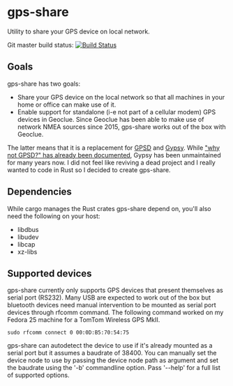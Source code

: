 # gps-share

Utility to share your GPS device on local network.

Git master build status: [![Build Status](https://travis-ci.org/zeenix/gps-share.svg?branch=master)](https://travis-ci.org/zeenix/gps-share)

## Goals

gps-share has two goals:

* Share your GPS device on the local network so that all machines in your home
  or office can make use of it.
* Enable support for standalone (i-e not part of a cellular modem) GPS devices
  in Geoclue. Since Geoclue has been able to make use of network NMEA sources
  since 2015, gps-share works out of the box with Geoclue.

The latter means that it is a replacement for
[GPSD](https://en.wikipedia.org/wiki/Gpsd) and
[Gypsy](https://gypsy.freedesktop.org/wiki/). While ["why not GPSD?" has already
been documented](https://gypsy.freedesktop.org/why-not-gpsd.html), Gypsy has
been unmaintained for many years now. I did not feel like reviving a dead
project and I really wanted to code in Rust so I decided to create gps-share.

## Dependencies

While cargo manages the Rust crates gps-share depend on, you'll also need the
following on your host:

* libdbus
* libudev
* libcap
* xz-libs

## Supported devices

gps-share currently only supports GPS devices that present themselves as serial
port (RS232). Many USB are expected to work out of the box but bluetooth devices
need manual intervention to be mounted as serial port devices through rfcomm
command. The following command worked on my Fedora 25 machine for a TomTom
Wireless GPS MkII.

    sudo rfcomm connect 0 00:0D:B5:70:54:75

gps-share can autodetect the device to use if it's already mounted as a serial
port but it assumes a baudrate of 38400. You can manually set the device node to
use by passing the device node path as argument and set the baudrate using the
'-b' commandline option. Pass '--help' for a full list of supported options.
